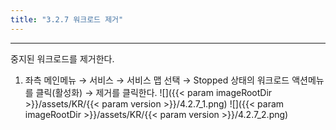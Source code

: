 ```yaml
---
title: "3.2.7 워크로드 제거"
---
```


---
중지된 워크로드를 제거한다.

1. 좌측 메인메뉴 → 서비스 → 서비스 맵 선택 → Stopped 상태의 워크로드 액션메뉴를 클릭\(활성화\) → 제거를 클릭한다.
![]({{< param imageRootDir >}}/assets/KR/{{< param version >}}/4.2.7_1.png)
![]({{< param imageRootDir >}}/assets/KR/{{< param version >}}/4.2.7_2.png)
